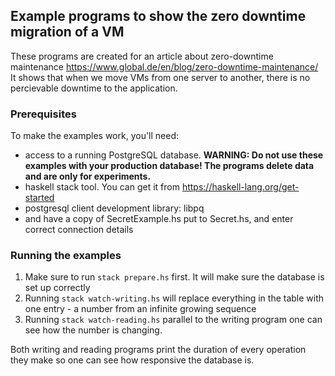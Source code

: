## Example programs to show the zero downtime migration of a VM

These programs are created for an article about zero-downtime maintenance
https://www.global.de/en/blog/zero-downtime-maintenance/ It shows that when we
move VMs from one server to another, there is no percievable downtime to the
application.

### Prerequisites

To make the examples work, you'll need:

- access to a running PostgreSQL database. **WARNING: Do not use these examples
with your production database! The programs delete data and are only for
experiments.**
- haskell stack tool. You can get it from https://haskell-lang.org/get-started
- postgresql client development library: libpq
- and have a copy of SecretExample.hs put to Secret.hs, and enter correct
connection details

### Running the examples

1. Make sure to run `stack prepare.hs` first. It will make sure the database is
   set up correctly
2. Running `stack watch-writing.hs` will replace everything in the table with
   one entry - a number from an infinite growing sequence
3. Running `stack watch-reading.hs` parallel to the writing program one can see
   how the number is changing.

Both writing and reading programs print the duration of every operation they
make so one can see how responsive the database is.
